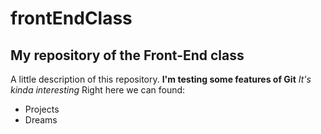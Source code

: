 # frontEndClass
## My repository of the Front-End class
A little description of this repository.
**I'm testing some features of Git**
*It's kinda interesting*
Right here we can found:
- Projects
- Dreams
